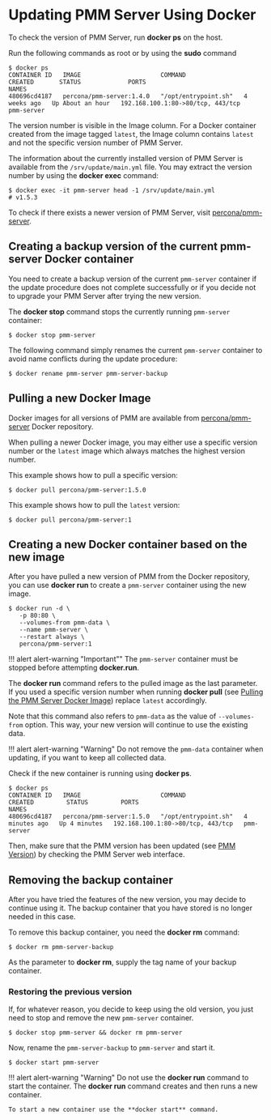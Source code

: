 # Updating PMM Server Using Docker

To check the version of PMM Server, run **docker ps** on the host.

Run the following commands as root or by using the **sudo** command

```
$ docker ps
CONTAINER ID   IMAGE                      COMMAND                CREATED       STATUS             PORTS                               NAMES
480696cd4187   percona/pmm-server:1.4.0   "/opt/entrypoint.sh"   4 weeks ago   Up About an hour   192.168.100.1:80->80/tcp, 443/tcp   pmm-server
```

The version number is visible in the Image column. For a Docker container created from the image tagged `latest`, the Image column contains `latest` and not the specific version number of PMM Server.

The information about the currently installed version of PMM Server is available from the `/srv/update/main.yml` file. You may extract the version number by using the **docker exec** command:

```
$ docker exec -it pmm-server head -1 /srv/update/main.yml
# v1.5.3
```

To check if there exists a newer version of PMM Server, visit [percona/pmm-server](https://hub.docker.com/r/percona/pmm-server/tags/).

## Creating a backup version of the current pmm-server Docker container

You need to create a backup version of the current `pmm-server` container if the update procedure does not complete successfully or if you decide not to upgrade your PMM Server after trying the new version.

The **docker stop** command stops the currently running `pmm-server` container:

```
$ docker stop pmm-server
```

The following command simply renames the current `pmm-server` container to avoid name conflicts during the update procedure:

```
$ docker rename pmm-server pmm-server-backup
```

## Pulling a new Docker Image

Docker images for all versions of PMM are available from [percona/pmm-server](https://hub.docker.com/r/percona/pmm-server/tags/) Docker repository.

When pulling a newer Docker image, you may either use a specific version number or the `latest` image which always matches the highest version number.

This example shows how to pull a specific version:

```
$ docker pull percona/pmm-server:1.5.0
```

This example shows how to pull the `latest` version:

```
$ docker pull percona/pmm-server:1
```

## Creating a new Docker container based on the new image

After you have pulled a new version of PMM from the Docker repository, you can use **docker run** to create a `pmm-server` container using the new image.

```
$ docker run -d \
   -p 80:80 \
   --volumes-from pmm-data \
   --name pmm-server \
   --restart always \
   percona/pmm-server:1
```

!!! alert alert-warning "Important""
    The `pmm-server` container must be stopped before attempting **docker.run**.

The **docker run** command refers to the pulled image as the last parameter. If you used a specific version number when running **docker pull** (see [Pulling the PMM Server Docker Image](docker.setting-up.md#pmm-server-docker-image-pulling)) replace `latest` accordingly.

Note that this command also refers to `pmm-data` as the value of `--volumes-from` option. This way, your new version will continue to use the existing data.

!!! alert alert-warning "Warning"
    Do not remove the `pmm-data` container when updating, if you want to keep all collected data.

Check if the new container is running using **docker ps**.

```
$ docker ps
CONTAINER ID   IMAGE                      COMMAND                CREATED         STATUS         PORTS                               NAMES
480696cd4187   percona/pmm-server:1.5.0   "/opt/entrypoint.sh"   4 minutes ago   Up 4 minutes   192.168.100.1:80->80/tcp, 443/tcp   pmm-server
```

Then, make sure that the PMM version has been updated (see [PMM Version](../../glossary.terminology.md#pmm-version)) by checking the PMM Server web interface.

## Removing the backup container

After you have tried the features of the new version, you may decide to continue using it. The backup container that you have stored is no longer needed in this case.

To remove this backup container, you need the **docker rm** command:

```
$ docker rm pmm-server-backup
```

As the parameter to **docker rm**, supply the tag name of your backup container.

### Restoring the previous version

If, for whatever reason, you decide to keep using the old version, you just need to stop and remove the new `pmm-server` container.

```
$ docker stop pmm-server && docker rm pmm-server
```

Now, rename the `pmm-server-backup` to `pmm-server` and start it.

```
$ docker start pmm-server
```

!!! alert alert-warning "Warning"
    Do not use the **docker run** command to start the container. The **docker run** command creates and then runs a new container.

    To start a new container use the **docker start** command.

